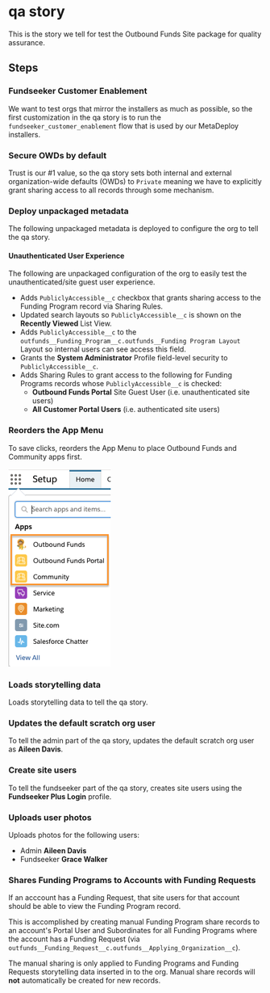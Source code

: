 # qa story

This is the story we tell for test the Outbound Funds Site package for quality assurance.

## Steps

### Fundseeker Customer Enablement

We want to test orgs that mirror the installers as much as possible, so the first customization in the qa story is to run the `fundseeker_customer_enablement` flow that is used by our MetaDeploy installers.

### Secure OWDs by default

Trust is our #1 value, so the qa story sets both internal and external organization-wide defaults (OWDs) to `Private` meaning we have to explicitly grant sharing access to all records through some mechanism.

### Deploy unpackaged metadata

The following unpackaged metadata is deployed to configure the org to tell the qa story.

#### Unauthenticated User Experience

The following are unpackaged configuration of the org to easily test the unauthenticated/site guest user experience.

-   Adds `PubliclyAccessible__c` checkbox that grants sharing access to the Funding Program record via Sharing Rules.
-   Updated search layouts so `PubliclyAccessible__c` is shown on the **Recently Viewed** List View.
-   Adds `PubliclyAccessible__c` to the `outfunds__Funding_Program__c.outfunds__Funding Program Layout` Layout so internal users can see access this field.
-   Grants the **System Administrator** Profile field-level security to `PubliclyAccessible__c`.
-   Adds Sharing Rules to grant access to the following for Funding Programs records whose `PubliclyAccessible__c` is checked:
    -   **Outbound Funds Portal** Site Guest User (i.e. unauthenticated site users)
    -   **All Customer Portal Users** (i.e. authenticated site users)

### Reorders the App Menu

To save clicks, reorders the App Menu to place Outbound Funds and Community apps first.

![Image showing the App Menu after reordering](./images/readme/AppMenuAfterReordering.png)

### Loads storytelling data

Loads storytelling data to tell the qa story.

### Updates the default scratch org user

To tell the admin part of the qa story, updates the default scratch org user as **Aileen Davis**.

### Create site users

To tell the fundseeker part of the qa story, creates site users using the **Fundseeker Plus Login** profile.

### Uploads user photos

Uploads photos for the following users:

-   Admin **Aileen Davis**
-   Fundseeker **Grace Walker**

### Shares Funding Programs to Accounts with Funding Requests

If an acccount has a Funding Request, that site users for that account should be able to view the Funding Program record.

This is accomplished by creating manual Funding Program share records to an account's Portal User and Subordinates for all Funding Programs where the account has a Funding Request (via `outfunds__Funding_Request__c.outfunds__Applying_Organization__c`).

The manual sharing is only applied to Funding Programs and Funding Requests storytelling data inserted in to the org. Manual share records will **not** automatically be created for new records.
